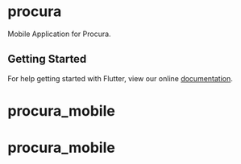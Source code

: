 # procura

Mobile Application for Procura.

## Getting Started

For help getting started with Flutter, view our online
[documentation](https://flutter.io/).
# procura_mobile
# procura_mobile
